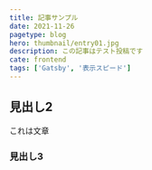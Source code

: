 ```yaml
---
title: 記事サンプル
date: 2021-11-26
pagetype: blog
hero: thumbnail/entry01.jpg
description: この記事はテスト投稿です
cate: frontend
tags: ['Gatsby', '表示スピード']
---
```

## 見出し2
これは文章

### 見出し3

